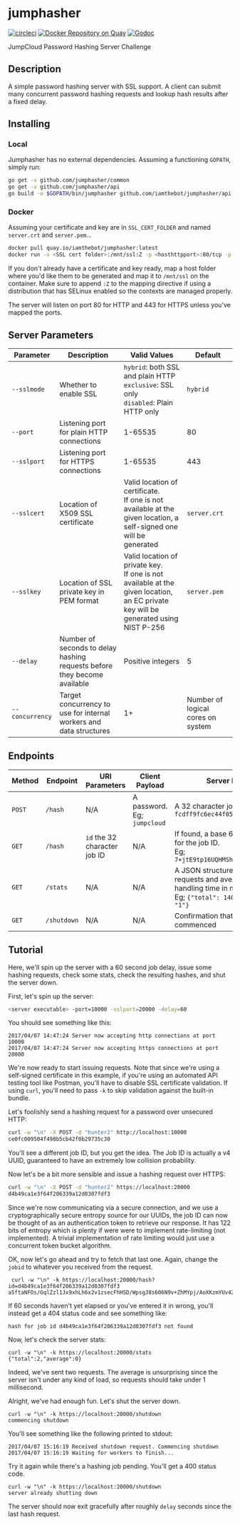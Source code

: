 # jumphasher
[![circleci](https://circleci.com/gh/iamthebot/jumphasher/tree/master.svg?style=shield&circle-token=b9d627a2e9b5a29a7675a09876585e1bae06bf65)](https://circleci.com/gh/iamthebot/jumphasher)    [![Docker Repository on Quay](https://quay.io/repository/iamthebot/jumphasher/status "Docker Repository on Quay")](https://quay.io/repository/iamthebot/jumphasher) [![Godoc](https://img.shields.io/badge/godoc-ready-blue.svg)](http://godoc.org/github.com/iamthebot/jumphasher/common)


JumpCloud Password Hashing Server Challenge

## Description
A simple password hashing server with SSL support. A client can submit many concurrent password hashing requests and lookup hash results after a fixed delay.

## Installing
### Local
Jumphasher has no external dependencies. Assuming a functioning `GOPATH`, simply run:
```bash
go get -v github.com/jumphasher/common
go get -v github.com/jumphasher/api
go build -o $GOPATH/bin/jumphasher github.com/iamthebot/jumphasher/api
```

### Docker
Assuming your certificate and key are in `SSL_CERT_FOLDER` and named `server.crt` and `server.pem`...
```bash
docker pull quay.io/iamthebot/jumphasher:latest
docker run -v <SSL cert folder>:/mnt/ssl:Z -p <hosthttpport>:80/tcp -p <hosthttpsport>:443/tcp [--net=<docker network>] [--ip=<custom ip>] quay.io/iamthebot/jumphasher:latest
```
If you don't already have a certificate and key ready, map a host folder where you'd like them to be generated and map it to `/mnt/ssl` on the container. Make sure to append `:Z` to the mapping directive if using a distribution that has SELinux enabled so the contexts are managed properly.

The server will listen on port 80 for HTTP and 443 for HTTPS unless you've mapped the ports.



## Server Parameters
| Parameter       | Description                                                              | Valid Values                                                                                                                            | Default                           |
|-----------------|--------------------------------------------------------------------------|-----------------------------------------------------------------------------------------------------------------------------------------|-----------------------------------|
| `--sslmode`     | Whether to enable SSL                                                    | `hybrid`: both SSL and plain HTTP <br> `exclusive`: SSL only <br> `disabled`: Plain HTTP only                                           | `hybrid`                          |
| `--port`        | Listening port for plain HTTP connections                                | 1-65535                                                                                                                                 | 80                                |
| `--sslport`     | Listening port for HTTPS connections                                     | 1-65535                                                                                                                                 | 443                               |
| `--sslcert`     | Location of X509 SSL certificate                                         | Valid location of certificate. <br> If one is not available at the given location, a self-signed one will be generated                  | `server.crt`                      |
| `--sslkey`      | Location of SSL private key in PEM format                                | Valid location of private key. <br> If one is not available at the given location, an EC private key will be generated using NIST P-256 | `server.pem`                      |
| `--delay`       | Number of seconds to delay hashing requests before they become available | Positive integers                                                                                                                       | 5                                 |
| `--concurrency` | Target concurrency to use for internal workers and data structures       | 1+                                                                                                                                      | Number of logical cores on system |

## Endpoints
| Method | Endpoint    | URI Parameters                   | Client Payload              | Server Payload                                                                                                                       |
|--------|-------------|------------------------------|-----------------------------|--------------------------------------------------------------------------------------------------------------------------------------|
| `POST` | `/hash`     | N/A                          | A password.<br> Eg; `jumpcloud` | A 32 character job ID. Eg; `fcdff9fc6ec44f059164ec51a756524b`                                                                        |
| `GET`  | `/hash`     | `id` the 32 character job ID | N/A                         | If found, a base 64 encoded hash for the job ID. <br> Eg; `7+jtE9tp16UQHMShH1l0uMlq1JF...`                                                |
| `GET`  | `/stats`    | N/A                          | N/A                         | A JSON structure containing total requests and average request handling time in milliseconds.<br> Eg; `{"total": 14000, "average": "1"}` |
| `GET`  | `/shutdown` | N/A                          | N/A                         | Confirmation that shutdown has commenced                                                                                             |

## Tutorial
Here, we'll spin up the server with a 60 second job delay, issue some hashing requests, check some stats, check the resulting hashes, and shut the server down.

First, let's spin up the server:
```bash
<server executable> -port=10000 -sslport=20000 -delay=60
```
You should see something like this:
```
2017/04/07 14:47:24 Server now accepting http connections at port 10000
2017/04/07 14:47:24 Server now accepting https connections at port 20000
```

We're now ready to start issuing requests. Note that since we're using a self-signed certificate in this example, if you're using an automated API testing tool like Postman, you'll have to disable SSL certificate validation. If using `curl`, you'll need to pass `-k` to skip validation against the built-in bundle.

Let's foolishly send a hashing request for a password over  unsecured HTTP:
```bash
curl -w "\n" -X POST -d "hunter2" http://localhost:10000
ce0fc009504f498b5cb42f0b29735c30
```
You'll see a different job ID, but you get the idea. The Job ID is actually a v4 UUID, guaranteed to have an extremely low collision probability.

Now let's be a bit more sensible and issue a hashing request over HTTPS:
```bash
curl -w "\n" -X POST -d "hunter2" https://localhost:20000
d4b49ca1e3f64f206339a12d0307fdf3
```
Since we're now communicating via a secure connection, and we use a cryptographically secure entropy source for our UUIDs, the job ID can now be thought of as an authentication token to retrieve our response. It has 122 bits of entropy which is plenty if were were to implement rate-limiting (not implemented). A trivial implementation of rate limiting would just use a concurrent token bucket algorithm.


OK, now let's go ahead and try to fetch that last one. Again, change the `jobid` to whatever you received from the request.

```
 curl -w "\n" -k https://localhost:20000/hash?id=d4b49ca1e3f64f206339a12d0307fdf3
a5ftaNFOs/GqlZzl1Jx9xhLh6x2v1zsecFhHSD/WpsgJ8s606N9v+ZhMYpj/AoXKzmYUv42qnwBwEBtsiYmeIg==
```

If 60 seconds haven't yet elapsed or you've entered it in wrong, you'll instead get a 404 status code and see something like:
```
hash for job id d4b49ca1e3f64f206339a12d0307fdf3 not found
```
Now, let's check the server stats:
```
curl -w "\n" -k https://localhost:20000/stats
{"total":2,"average":0}
```
Indeed, we've sent two requests. The average is unsurprising since the server isn't under any kind of load, so requests should take under 1 millisecond.

Alright, we've had enough fun. Let's shut the server down.
```
curl -w "\n" -k https://localhost:20000/shutdown
commencing shutdown
```
You'll see something like the following printed to stdout:
```
2017/04/07 15:16:19 Received shutdown request. Commencing shutdown
2017/04/07 15:16:19 Waiting for workers to finish...
```

Try it again while there's a hashing job pending. You'll get a 400 status code.
```
curl -w "\n" -k https://localhost:20000/shutdown
server already shutting down
```

The server should now exit gracefully after roughly `delay` seconds since the last hash request.
